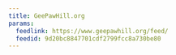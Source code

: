 ```yaml
---
title: GeePawHill.org
params:
  feedlink: https://www.geepawhill.org/feed/
  feedid: 9d20bc8847701cdf2799fcc8a730be80
---
```

